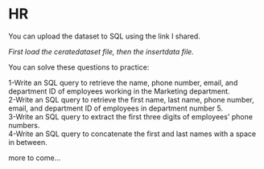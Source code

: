 # HR

You can upload the dataset to SQL using the link I shared.

*First load the ceratedataset file, then the insertdata file.*

You can solve these questions to practice:

1-Write an SQL query to retrieve the name, phone number, email, and department ID of employees working in the Marketing department.  
2-Write an SQL query to retrieve the first name, last name, phone number, email, and department ID of employees in department number 5.  
3-Write an SQL query to extract the first three digits of employees' phone numbers.  
4-Write an SQL query to concatenate the first and last names with a space in between.  

more to come...


